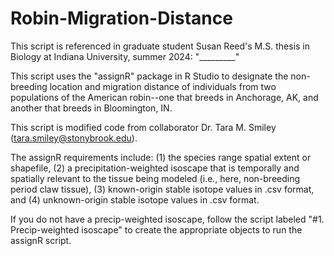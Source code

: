 # Robin-Migration-Distance
This script is referenced in graduate student Susan Reed's M.S. thesis in Biology at Indiana University, summer 2024: "_________"

This script uses the "assignR" package in R Studio to designate the non-breeding location and migration distance of individuals from two populations of the American robin--one that breeds in Anchorage, AK, and another that breeds in Bloomington, IN.

This script is modified code from collaborator Dr. Tara M. Smiley (tara.smiley@stonybrook.edu).

The assignR requirements include:
(1) the species range spatial extent or shapefile, 
(2) a precipitation-weighted isoscape that is temporally and spatially relevant to the tissue being modeled (i.e., here, non-breeding period claw tissue),
(3) known-origin stable isotope values in .csv format, and
(4) unknown-origin stable isotope values in .csv format.


If you do not have a precip-weighted isoscape, follow the script labeled "#1. Precip-weighted isoscape" to create the appropriate objects to run the assignR script.
